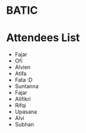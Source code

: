 # BATIC


# Attendees List

- Fajar
- Ofi
- Alvien
- Atifa
- Fata :D
- Suntanna
- Fajar
- Alifikri
- Rifqi
- Upasana
- Alvi
- Subhan
